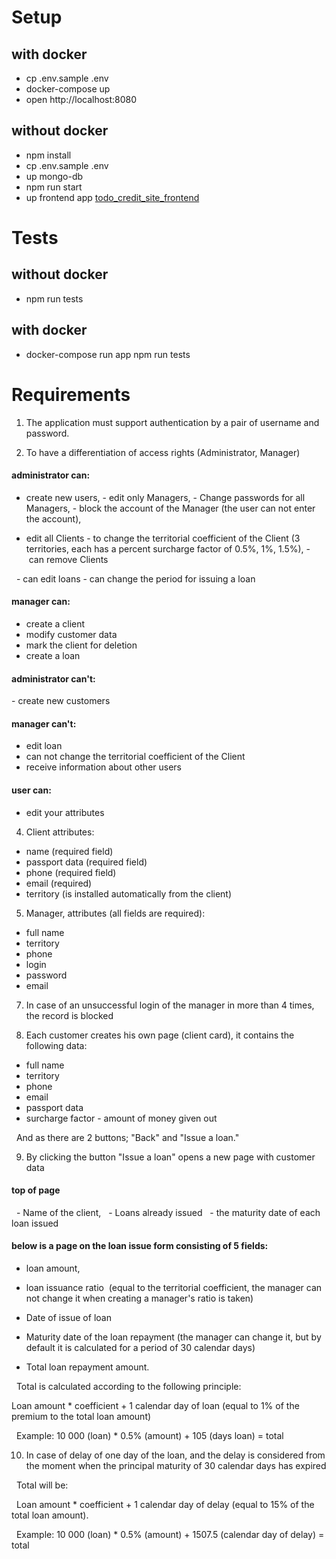 # Setup

## with docker

  - cp .env.sample .env
  - docker-compose up
  - open http://localhost:8080

## without docker

  - npm install
  - cp .env.sample .env
  - up mongo-db
  - npm run start
  - up frontend app [todo_credit_site_frontend](https://github.com/niten2/todo_credit_site_frontend)

# Tests

## without docker

  - npm run tests

## with docker

  - docker-compose run app npm run tests

# Requirements

1. The application must support authentication by a pair of username and password.

2. To have a differentiation of access rights (Administrator, Manager)

#### administrator can:

  - create new users,
  - edit only Managers,
  - Change passwords for all Managers,
  - block the account of the Manager (the user can not enter the account),

  - edit all Clients
  - to change the territorial coefficient of the Client (3 territories, each has a percent surcharge factor of 0.5%, 1%, 1.5%),
  - can remove Clients

  - can edit loans
  - can change the period for issuing a loan

#### manager can:

  - create a client
  - modify customer data
  - mark the client for deletion
  - create a loan

#### administrator can't:

  - create new customers

#### manager can't:

  - edit loan
  - can not change the territorial coefficient of the Client
  - receive information about other users

#### user can:

  - edit your attributes

4. Client attributes:

  - name (required field)
  - passport data (required field)
  - phone (required field)
  - email (required)
  - territory (is installed automatically from the client)

5. Manager, attributes (all fields are required):

  - full name
  - territory
  - phone
  - login
  - password
  - email

7. In case of an unsuccessful login of the manager in more than 4 times, the record is blocked

8. Each customer creates his own page (client card), it contains the following data:
  - full name
  - territory
  - phone
  - email
  - passport data
  - surcharge factor
  - amount of money given out

  And as there are 2 buttons; "Back" and "Issue a loan."

9. By clicking the button "Issue a loan" opens a new page with customer data

#### top of page

  - Name of the client,
  - Loans already issued
  - the maturity date of each loan issued

#### below is a page on the loan issue form consisting of 5 fields:

  - loan amount,
  - loan issuance ratio 
  (equal to the territorial coefficient, the manager can not change it when creating a manager's ratio is taken)

  - Date of issue of loan

  - Maturity date of the loan repayment
  (the manager can change it, but by default it is calculated for a period of 30 calendar days)

  - Total loan repayment amount.

  Total is calculated according to the following principle:

  Loan amount * coefficient + 1 calendar day of loan (equal to 1% of the premium to the total loan amount)

  Example: 10 000 (loan) * 0.5% (amount) + 105 (days loan) = total

10. In case of delay of one day of the loan, and the delay is considered from the moment when the principal maturity of 30 calendar days has expired

  Total will be:

  Loan amount * coefficient + 1 calendar day of delay (equal to 15% of the total loan amount).

  Example: 10 000 (loan) * 0.5% (amount) + 1507.5 (calendar day of delay) = total
